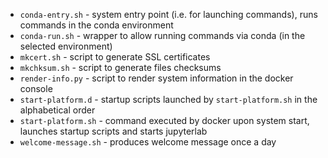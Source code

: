 - `conda-entry.sh` - system entry point (i.e. for launching commands), runs commands in the conda environment
- `conda-run.sh` - wrapper to allow running commands via conda (in the selected environment)
- `mkcert.sh` - script to generate SSL certificates
- `mkchksum.sh` - script to generate files checksums
- `render-info.py` - script to render system information in the docker console
- `start-platform.d` - startup scripts launched by `start-platform.sh` in the alphabetical order
- `start-platform.sh` - command executed by docker upon system start, launches startup scripts and starts jupyterlab
- `welcome-message.sh` - produces welcome message once a day

